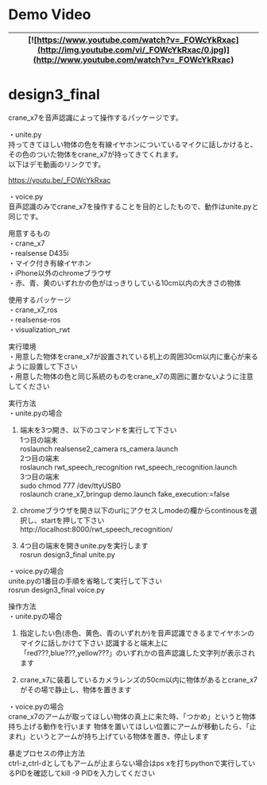 # Demo Video   
  
|[![https://www.youtube.com/watch?v=_FOWcYkRxac](http://img.youtube.com/vi/_FOWcYkRxac/0.jpg)](http://www.youtube.com/watch?v=_FOWcYkRxac)|    
|:--:|                  
  
# design3_final  
crane_x7を音声認識によって操作するパッケージです。  
  
・unite.py     
持ってきてほしい物体の色を有線イヤホンについているマイクに話しかけると、その色のついた物体をcrane_x7が持ってきてくれます。  
以下はデモ動画のリンクです。  
  
https://youtu.be/_FOWcYkRxac  
  
・voice.py    
音声認識のみでcrane_x7を操作することを目的としたもので、動作はunite.pyと同じです。  
  
用意するもの    
・crane_x7     
・realsense D435i    
・マイク付き有線イヤホン    
・iPhone以外のchromeブラウザ    
・赤、青、黄のいずれかの色がはっきりしている10cm以内の大きさの物体    
  
使用するパッケージ    
・crane_x7_ros    
・realsense-ros    
・visualization_rwt    
  
実行環境    
・用意した物体をcrane_x7が設置されている机上の周囲30cm以内に重心が来るように設置して下さい    
・用意した物体の色と同じ系統のものをcrane_x7の周囲に置かないように注意してください    
  
実行方法    
・unite.pyの場合    
  
1. 端末を3つ開き、以下のコマンドを実行して下さい    
1つ目の端末    
roslaunch realsense2_camera rs_camera.launch    
2つ目の端末    
roslaunch rwt_speech_recognition rwt_speech_recognition.launch    
3つ目の端末    
sudo chmod 777 /dev/ttyUSB0    
roslaunch crane_x7_bringup demo.launch fake_execution:=false    
  
2. chromeブラウザを開き以下のurlにアクセスしmodeの欄からcontinousを選択し、startを押して下さい    
http://localhost:8000/rwt_speech_recognition/    
  
3. 4つ目の端末を開きunite.pyを実行します    
rosrun design3_final unite.py    
  
・voice.pyの場合    
unite.pyの1番目の手順を省略して実行して下さい    
rosrun design3_final voice.py    
  
操作方法    
・unite.pyの場合    
1. 指定したい色(赤色、黄色、青のいずれか)を音声認識できるまでイヤホンのマイクに話しかけて下さい 認識すると端末上に「red???,blue???,yellow???」のいずれかの音声認識した文字列が表示されます    
  
2. crane_x7に装着しているカメラレンズの50cm以内に物体があるとcrane_x7がその場で静止し、物体を置きます    
  
・voice.pyの場合    
crane_x7のアームが取ってほしい物体の真上に来た時、「つかめ」というと物体持ち上げる動作を行います 物体を置いてほしい位置にアームが移動したら、「止まれ」というとアームが持ち上げている物体を置き、停止します    
  
暴走プロセスの停止方法    
ctrl-z,ctrl-dとしてもアームが止まらない場合はps xを打ちpythonで実行しているPIDを確認してkill -9 PIDを入力してください  

